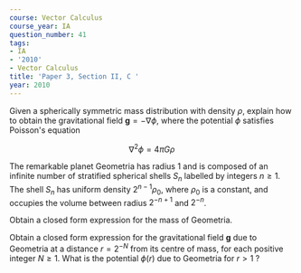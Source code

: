 ```yaml
---
course: Vector Calculus
course_year: IA
question_number: 41
tags:
- IA
- '2010'
- Vector Calculus
title: 'Paper 3, Section II, C '
year: 2010
---
```




Given a spherically symmetric mass distribution with density $\rho$, explain how to obtain the gravitational field $\mathbf{g}=-\nabla \phi$, where the potential $\phi$ satisfies Poisson's equation

$$\nabla^{2} \phi=4 \pi G \rho$$

The remarkable planet Geometria has radius 1 and is composed of an infinite number of stratified spherical shells $S_{n}$ labelled by integers $n \geqslant 1$. The shell $S_{n}$ has uniform density $2^{n-1} \rho_{0}$, where $\rho_{0}$ is a constant, and occupies the volume between radius $2^{-n+1}$ and $2^{-n}$.

Obtain a closed form expression for the mass of Geometria.

Obtain a closed form expression for the gravitational field $\mathbf{g}$ due to Geometria at a distance $r=2^{-N}$ from its centre of mass, for each positive integer $N \geqslant 1$. What is the potential $\phi(r)$ due to Geometria for $r>1$ ?